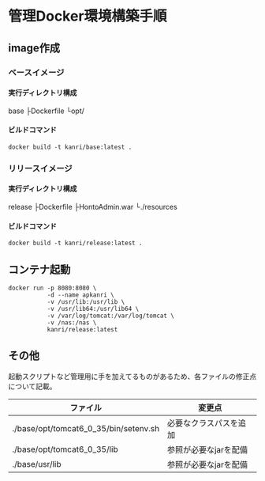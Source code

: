 # 管理Docker環境構築手順

## image作成
### ベースイメージ

#### 実行ディレクトリ構成
base
 ├Dockerfile
 └opt/
 
#### ビルドコマンド
```
docker build -t kanri/base:latest .
```

### リリースイメージ

#### 実行ディレクトリ構成
release
 ├Dockerfile
 ├HontoAdmin.war
 └./resources

#### ビルドコマンド
```
docker build -t kanri/release:latest .
```

## コンテナ起動
```
docker run -p 8080:8080 \
           -d --name apkanri \
           -v /usr/lib:/usr/lib \
           -v /usr/lib64:/usr/lib64 \
           -v /var/log/tomcat:/var/log/tomcat \
           -v /nas:/nas \
           kanri/release:latest
```

## その他
起動スクリプトなど管理用に手を加えてるものがあるため、各ファイルの修正点について記載。

| ファイル | 変更点 |
|--------|--------|
|./base/opt/tomcat6_0_35/bin/setenv.sh|必要なクラスパスを追加|
|./base/opt/tomcat6_0_35/lib|参照が必要なjarを配備|
|./base/usr/lib|参照が必要なjarを配備|

